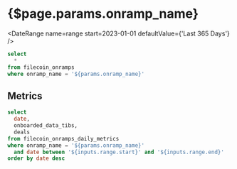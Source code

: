 # {$page.params.onramp_name}

<DateRange
  name=range
  start=2023-01-01
  defaultValue={'Last 365 Days'}
/>

```sql filtered_onramp
select
  *
from filecoin_onramps
where onramp_name = '${params.onramp_name}'
```

<Grid cols=3>

<BigValue
  data={filtered_onramp}
  value=onramp_name
  title="Name"
/>

<BigValue
  data={filtered_onramp}
  value=total_deals
  title="Deals"
/>

<BigValue
  data={filtered_onramp}
  value=total_data_uploaded_tibs
  title="Data Uploaded (TiBs)"
/>

<BigValue
  data={filtered_onramp}
  value=known_client_ids
  title="Client IDs"
/>

<BigValue
  data={filtered_onramp}
  value=total_verified_deals
  title="Verified Deals"
/>

<BigValue
  data={filtered_onramp}
  value=total_active_deals
  title="Active Deals"
/>

<BigValue
  data={filtered_onramp}
  value=total_active_verified_deals
  title="Active Verified Deals"
/>

<BigValue
  data={filtered_onramp}
  value=total_active_data_uploaded_tibs
  title="Active Data (TiBs)"
/>

<BigValue
  data={filtered_onramp}
  value=data_uploaded_tibs_30d
  title="Uploaded Last 30d (TiBs)"
/>

<BigValue
  data={filtered_onramp}
  value=data_uploaded_tibs_6m
  title="Uploaded Last 6m (TiBs)"
/>

<BigValue
  data={filtered_onramp}
  value=data_uploaded_tibs_1y
  title="Uploaded Last 1y (TiBs)"
/>

<BigValue
  data={filtered_onramp}
  value=data_expired_tibs_30d
  title="Expired Last 30d (TiBs)"
/>

<BigValue
  data={filtered_onramp}
  value=data_expired_tibs_6m
  title="Expired Last 6m (TiBs)"
/>

<BigValue
  data={filtered_onramp}
  value=data_expired_tibs_1y
  title="Expired Last 1y (TiBs)"
/>

<BigValue
  data={filtered_onramp}
  value=first_deal_at
  title="First Deal"
/>

<BigValue
  data={filtered_onramp}
  value=first_active_deal_at
  title="First Active Deal"
/>

<BigValue
  data={filtered_onramp}
  value=last_deal_at
  title="Last Deal"
/>

<BigValue
  data={filtered_onramp}
  value=last_active_deal_at
  title="Last Active Deal"
/>
</Grid>

## Metrics

```sql onramps_daily_metrics
select
  date,
  onboarded_data_tibs,
  deals
from filecoin_onramps_daily_metrics
where onramp_name = '${params.onramp_name}'
  and date between '${inputs.range.start}' and '${inputs.range.end}'
order by date desc
```

<CalendarHeatmap
  data={onramps_daily_metrics}
  date=date
  value=onboarded_data_tibs
  title="Onboarding Data (TiBs)"
/>

<Grid cols=2>
<LineChart
  data={onramps_daily_metrics}
  x=date
  y=onboarded_data_tibs
  title="Daily Data Onboarded (TiBs)"
/>

<BarChart
  data={onramps_daily_metrics}
  x=date
  y=deals
  title="Daily Deals"
/>
</Grid>
<DataTable
  data={onramps_daily_metrics}
  title="Daily Metrics"
/>
